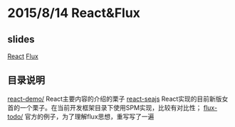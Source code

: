 # 2015/8/14 React&Flux

## slides
[React](http://slides.com/xuqi/deck)
[Flux](https://slides.com/xuqi/deck-1)

## 目录说明
[react-demo/](/react-demo) React主要内容的介绍的栗子
[react-seajs](/react-seajs) React实现的目前新版女首的一个栗子。在当前开发框架目录下使用SPM实现，比较有对比性；
[flux-todo/](/flux-demo) 官方的例子，为了理解flux思想，重写写了一遍